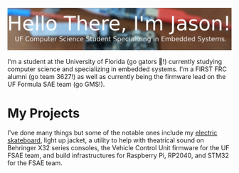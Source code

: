 ![Jason's GitHub Profile Header Image](assets/banner.jpg)

I'm a student at the University of Florida (go gators 🐊!) currently studying computer science and specializing in embedded systems.
I'm a FIRST FRC alumni (go team 3627!) as well as currently being the firmware lead on the UF Formula SAE team (go GMS!).

# My Projects
I've done many things but some of the notable ones include my [electric skateboard](projects/skateboard.md), light up jacket, a utility to help with theatrical sound on Behringer X32 series consoles, the Vehicle Control Unit firmware for the UF FSAE team, and build infrastructures for Raspberry Pi, RP2040, and STM32 for the FSAE team. 